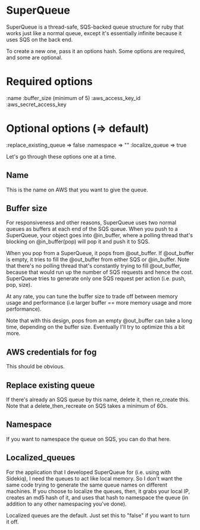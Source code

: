 SuperQueue
==========

SuperQueue is a thread-safe, SQS-backed queue structure for ruby that works just like a normal queue, except it's essentially infinite because it uses SQS on the back end.

To create a new one, pass it an options hash. Some options are required,
and some are optional.

# Required options
  :name
  :buffer_size (minimum of 5)
  :aws_access_key_id
  :aws_secret_access_key

# Optional options (=> default)
  :replace_existing_queue => false
  :namespace => ""
  :localize_queue => true

Let's go through these options one at a time.

## Name
This is the name on AWS that you want to give the queue. 

## Buffer size
For responsiveness and other reasons, SuperQueue uses two normal queues
as buffers at each end of the SQS queue. When you push to a SuperQueue,
your object goes into @in_buffer, where a polling thread that's blocking
on @in_buffer(pop) will pop it and push it to SQS.

When you pop from a SuperQueue, it pops from @out_buffer. If @out_buffer
is empty, it tries to fill the @out_buffer from either SQS or
@in_buffer. Note that there's no polling thread that's constantly trying
to fill @out_buffer, because that would run up the number of SQS
requests and hence the cost. SuperQueue tries to generate only one SQS
request per action (i.e. push, pop, size).

At any rate, you can tune the buffer size to trade off between memory
usage and performance (i.e larger buffer == more memory usage and more
performance).

Note that with this design, pops from an empty @out_buffer can take a
long time, depending on the buffer size. Eventually I'll try to optimize
this a bit more.

## AWS credentials for fog
This should be obvious.

## Replace existing queue
If there's already an SQS queue by this name, delete it, then re_create
this. Note that a delete_then_recreate on SQS takes a minimum of 60s.

## Namespace
If you want to namespace the queue on SQS, you can do that here.

## Localized_queues
For the application that I developed SuperQueue for (i.e. using with
Sidekiq), I need the queues to act like local memory. So I don't want
the same code trying to generate the same queue names on different
machines. If you choose to localize the queues, then, it grabs your
local IP, creates an md5 hash of it, and uses that hash to namespace the
queue (in addition to any other namespacing you've done).

Localized queues are the default. Just set this to "false" if you want
to turn it off.

